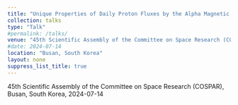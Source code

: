 ```yaml
---
title: "Unique Properties of Daily Proton Fluxes by the Alpha Magnetic Spectrometer"
collection: talks
type: "Talk"
#permalink: /talks/
venue: "45th Scientific Assembly of the Committee on Space Research (COSPAR)"
#date: 2024-07-14
location: "Busan, South Korea"
layout: none
suppress_list_title: true
---
```

45th Scientific Assembly of the Committee on Space Research (COSPAR), Busan, South Korea, 2024-07-14

